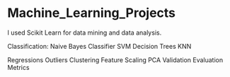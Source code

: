 # Machine_Learning_Projects

I used Scikit Learn for data mining and data analysis. 

Classification:
Naive Bayes Classifier
SVM 
Decision Trees
KNN

Regressions
Outliers
Clustering 
Feature Scaling
PCA 
Validation 
Evaluation Metrics 
